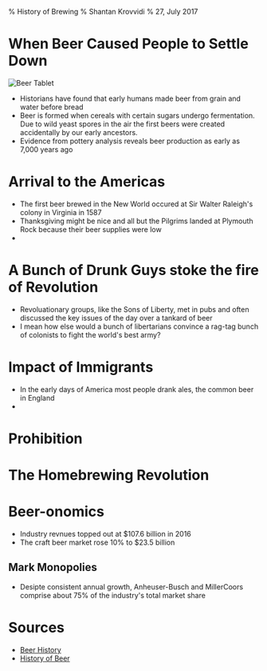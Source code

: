 % History of Brewing
% Shantan Krovvidi
% 27, July 2017

# When Beer Caused People to Settle Down
![Beer Tablet](https://en.wikipedia.org/wiki/History_of_beer#/media/File:Alulu_Beer_Receipt.jpg)
* Historians have found that early humans made beer from grain and water before bread
* Beer is formed when cereals with certain sugars undergo fermentation. Due to wild yeast spores in the air the first beers were created accidentally by our early ancestors.
* Evidence from pottery analysis reveals beer production as early as 7,000 years ago

# 

# Arrival to the Americas
* The first beer brewed in the New World occured at Sir Walter Raleigh's colony in Virginia in 1587 
* Thanksgiving might be nice and all but the Pilgrims landed at Plymouth Rock because their beer supplies were low
* 

# A Bunch of Drunk Guys stoke the fire of Revolution
* Revoluationary groups, like the Sons of Liberty, met in pubs and often discussed the key issues of the day over a tankard of beer
* I mean how else would a bunch of libertarians convince a rag-tag bunch of colonists to fight the world's best army?

# Impact of Immigrants
* In the early days of America most people drank ales, the common beer in England
* 

# Prohibition

# The Homebrewing Revolution

# Beer-onomics
* Industry revnues topped out at $107.6 billion in 2016
* The craft beer market rose 10% to $23.5 billion

## Mark Monopolies
* Desipte consistent annual growth, Anheuser-Busch and MillerCoors comprise about 75% of the industry's total market share

# Sources
* [Beer History](http://www.beerhistory.com/library/holdings/raley_timetable.shtml)
* [History of Beer](https://en.wikipedia.org/wiki/History_of_beer)